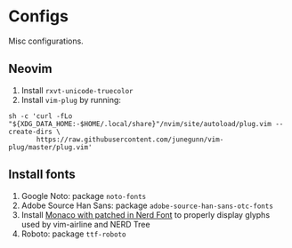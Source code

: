 # Configs

Misc configurations.

## Neovim

1. Install `rxvt-unicode-truecolor`
2. Install `vim-plug` by running:

```
sh -c 'curl -fLo "${XDG_DATA_HOME:-$HOME/.local/share}"/nvim/site/autoload/plug.vim --create-dirs \
       https://raw.githubusercontent.com/junegunn/vim-plug/master/plug.vim'
```

## Install fonts

1. Google Noto: package `noto-fonts`
2. Adobe Source Han Sans: package `adobe-source-han-sans-otc-fonts`
3. Install [Monaco with patched in Nerd Font](https://github.com/Karmenzind/monaco-nerd-fonts) to properly display glyphs used by vim-airline and NERD Tree
4. Roboto: package `ttf-roboto`
